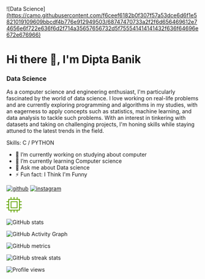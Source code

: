 ![Data Science][(https://camo.githubusercontent.com/f6ceef6182b0f307f57a53dce6d6f1e5821019109609bbcdf4b776e912949503/68747470733a2f2f6d656469612e74656e6f722e636f6d2f714a35657656732d5f755541414141432f636f64696e672e676966)](https://user-images.githubusercontent.com/74038190/221352995-5ac18bdf-1a19-4f99-bbb6-77559b220470.gif)
# Hi there 👋, I'm Dipta Banik
### Data Science

As a computer science and engineering enthusiast, I'm particularly fascinated by the world of data science. I love working on real-life problems and are currently exploring programming and algorithms in my studies, with an eagerness to apply concepts such as statistics, machine learning, and data analysis to tackle such problems. With an interest in tinkering with datasets and taking on challenging projects, I'm honing skills while staying attuned to the latest trends in the field.

Skills:  C / PYTHON

- 🔭 I’m currently working on studying about computer 
- 🌱 I’m currently learning Computer science 
- 💬 Ask me about Data science 
- ⚡ Fun fact: I Think I'm Funny 


[<img src='https://cdn.jsdelivr.net/npm/simple-icons@3.0.1/icons/github.svg' alt='github' height='40'>](https://github.com/Dipta-Banik)  [<img src='https://cdn.jsdelivr.net/npm/simple-icons@3.0.1/icons/instagram.svg' alt='instagram' height='40'>](https://www.instagram.com/dipta1441/)  

<a href='https://docs.github.com/en/developers'><img src='https://raw.githubusercontent.com/acervenky/animated-github-badges/master/assets/devbadge.gif' width='40' height='40'></a> 

![GitHub stats](https://github-readme-stats.vercel.app/api?username=Dipta-Banik&show_icons=true)  

![GitHub Activity Graph](https://activity-graph.herokuapp.com/graph?username=Dipta-Banik)  

![GitHub metrics](https://metrics.lecoq.io/Dipta-Banik)  

![GitHub streak stats](https://streak-stats.demolab.com/?user=Dipta-Banik)  

![Profile views](https://gpvc.arturio.dev/Dipta-Banik)  
